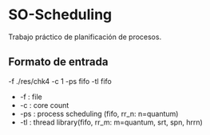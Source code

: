 # SO-Scheduling
Trabajo práctico de planificación de procesos.

## Formato de entrada
-f ./res/chk4 -c 1 -ps fifo -tl fifo

* -f : file
* -c : core count
* -ps : process scheduling (fifo, rr_n: n=quantum)
* -tl : thread library(fifo, rr_m: m=quantum, srt, spn, hrrn)